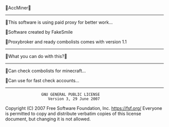 🔴AccMiner🔴
___________________
🔸This software is using paid proxy for better work...

🔸Software created by FakeSmile

🔸Proxybroker and ready combolists comes with version 1.1
___________________
🔴What you can do with this?🔴
___________________
🔸Can check combolists for minecraft...

🔸Can use for fast check accounts...
___________________

                    GNU GENERAL PUBLIC LICENSE
                       Version 3, 29 June 2007

 Copyright (C) 2007 Free Software Foundation, Inc. <https://fsf.org/>
 Everyone is permitted to copy and distribute verbatim copies
 of this license document, but changing it is not allowed.
